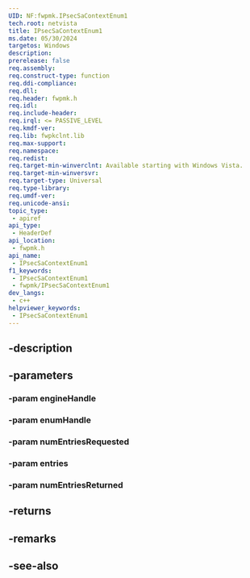 ```yaml
---
UID: NF:fwpmk.IPsecSaContextEnum1
tech.root: netvista
title: IPsecSaContextEnum1
ms.date: 05/30/2024
targetos: Windows
description: 
prerelease: false
req.assembly: 
req.construct-type: function
req.ddi-compliance: 
req.dll: 
req.header: fwpmk.h
req.idl: 
req.include-header: 
req.irql: <= PASSIVE_LEVEL
req.kmdf-ver: 
req.lib: fwpkclnt.lib
req.max-support: 
req.namespace: 
req.redist: 
req.target-min-winverclnt: Available starting with Windows Vista.
req.target-min-winversvr: 
req.target-type: Universal
req.type-library: 
req.umdf-ver: 
req.unicode-ansi: 
topic_type:
 - apiref
api_type:
 - HeaderDef
api_location:
 - fwpmk.h
api_name:
 - IPsecSaContextEnum1
f1_keywords:
 - IPsecSaContextEnum1
 - fwpmk/IPsecSaContextEnum1
dev_langs:
 - c++
helpviewer_keywords:
 - IPsecSaContextEnum1
---
```


## -description

## -parameters

### -param engineHandle

### -param enumHandle

### -param numEntriesRequested

### -param entries

### -param numEntriesReturned

## -returns

## -remarks

## -see-also

